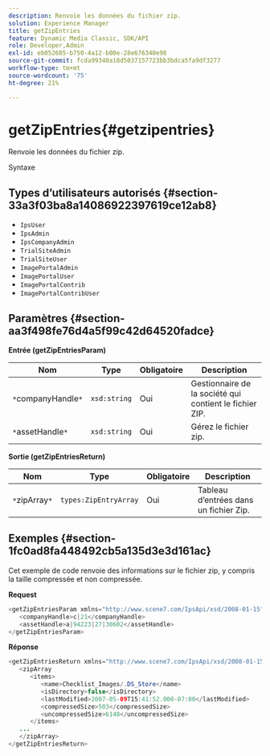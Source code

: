 ```yaml
---
description: Renvoie les données du fichier zip.
solution: Experience Manager
title: getZipEntries
feature: Dynamic Media Classic, SDK/API
role: Developer,Admin
exl-id: eb052685-b750-4a12-b00e-28e676340e98
source-git-commit: fcda99340a18d5037157723bb3bdca5fa9df3277
workflow-type: tm+mt
source-wordcount: '75'
ht-degree: 21%

---
```


# getZipEntries{#getzipentries}

Renvoie les données du fichier zip.

Syntaxe

## Types d’utilisateurs autorisés {#section-33a3f03ba8a14086922397619ce12ab8}

* `IpsUser`
* `IpsAdmin`
* `IpsCompanyAdmin`
* `TrialSiteAdmin`
* `TrialSiteUser`
* `ImagePortalAdmin`
* `ImagePortalUser`
* `ImagePortalContrib`
* `ImagePortalContribUser`

## Paramètres {#section-aa3f498fe76d4a5f99c42d64520fadce}

**Entrée (getZipEntriesParam)**

| Nom | Type | Obligatoire | Description |
|---|---|---|---|
| `*`companyHandle`*` | `xsd:string` | Oui | Gestionnaire de la société qui contient le fichier ZIP. |
| `*`assetHandle`*` | `xsd:string` | Oui | Gérez le fichier zip. |

**Sortie (getZipEntriesReturn)**

| Nom | Type | Obligatoire | Description |
|---|---|---|---|
| `*`zipArray`*` | `types:ZipEntryArray` | Oui | Tableau d’entrées dans un fichier Zip. |

## Exemples {#section-1fc0ad8fa448492cb5a135d3e3d161ac}

Cet exemple de code renvoie des informations sur le fichier zip, y compris la taille compressée et non compressée.

**Request**

```java
<getZipEntriesParam xmlns="http://www.scene7.com/IpsApi/xsd/2008-01-15">
   <companyHandle>c|21</companyHandle>
   <assetHandle>a|94223|27|30602</assetHandle>
</getZipEntriesParam>
```

**Réponse**

```java
<getZipEntriesReturn xmlns="http://www.scene7.com/IpsApi/xsd/2008-01-15">
   <zipArray
      <items>
         <name>Checklist_Images/.DS_Store</name>
         <isDirectory>false</isDirectory>
         <lastModified>2007-05-09T15:41:52.000-07:00</lastModified>
         <compressedSize>503</compressedSize>
         <uncompressedSize>6148</uncompressedSize>
      </items>
   ...
   </zipArray>
</getZipEntriesReturn>
```
